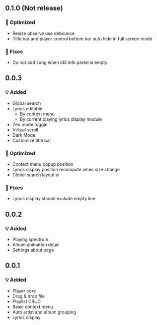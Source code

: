 ## 0.1.0 (Not release)

### 💪 Optimized

* Resize observe use debounce
* Title bar and player control bottom bar auto hide in full screen mode

### 🐛 Fixes

* Do not add song when id3 info pared is empty 

## 0.0.3

### 💡 Added

* Global search
* Lyrics editable
  * By context menu
  * By current playing lyrics display module 
* Zen mode toggle
* Virtual scroll
* Dark Mode
* Customize title bar

### 💪 Optimized

* Context menu popup position
* Lyrics display position recompute when size change
* Global search layout ui

### 🐛 Fixes

* Lyrics display should exclude empty line

## 0.0.2

### 💡 Added

* Playing spectrum
* Album animation detail
* Settings about page

## 0.0.1


### 💡 Added

* Player core
* Drag & drop file
* Playlist CRUD
* Basic context menu
* Auto artist and album grouping
* Lyrics display
